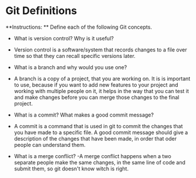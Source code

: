 # Git Definitions

**Instructions: ** Define each of the following Git concepts.

* What is version control?  Why is it useful?
- Version control  is a software/system  that records changes to a file over time so that they can recall specific versions later.
* What is a branch and why would you use one?
- A branch is a copy of a project, that you are working on. It is is important to use, because if you want to add new features to your project and working  with multiple people on it, it helps in the way that you can test it and make changes before you can merge those changes to the  final project.
* What is a commit? What makes a good commit message?
- A commit is a command that is used in git to commit the changes that you have made to a specific file. A good commit message should give a description of the changes that have been made, in order that oder people can understand them.
* What is a merge conflict?
-A merge conflict happens when a two separate people make the same changes, in the same line of code and submit them, so git doesn't know witch is right.
